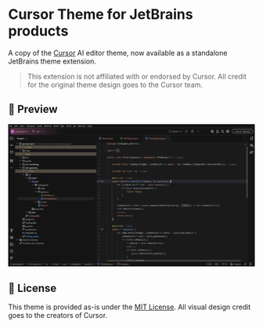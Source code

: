 # Cursor Theme for JetBrains products

A copy of the [Cursor](https://cursor.sh) AI editor theme, now available as a standalone JetBrains theme extension.

> This extension is not affiliated with or endorsed by Cursor. All credit for the original theme design goes to the Cursor team.

## 👀 Preview

![Preview of the Cursor Dark theme in an example Java product](/resources/META-INF/preview.png)

## 📄 License

This theme is provided as-is under the [MIT License](LICENSE). All visual design credit goes to the creators of Cursor.
